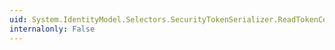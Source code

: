 ```yaml
---
uid: System.IdentityModel.Selectors.SecurityTokenSerializer.ReadTokenCore(System.Xml.XmlReader,System.IdentityModel.Selectors.SecurityTokenResolver)
internalonly: False
---
```

